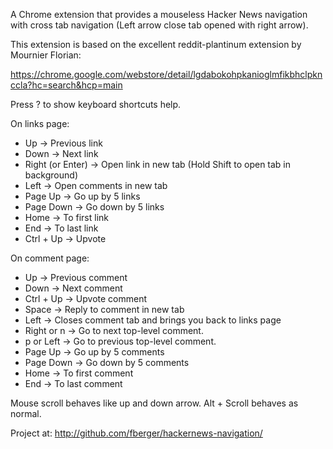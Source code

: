A Chrome extension that provides a mouseless Hacker News navigation with cross tab navigation (Left arrow close tab opened with right arrow).

This extension is based on the excellent reddit-plantinum extension by Mournier Florian:

https://chrome.google.com/webstore/detail/lgdabokohpkanioglmfikbhclpknccla?hc=search&hcp=main

Press ? to show keyboard shortcuts help.

On links page:

  * Up               -> Previous link
  * Down             -> Next link
  * Right (or Enter) -> Open link in new tab (Hold Shift to open tab in background)
  * Left             -> Open comments in new tab
  * Page Up          -> Go up by 5 links
  * Page Down        -> Go down by 5 links
  * Home             -> To first link
  * End              -> To last link
  * Ctrl + Up        -> Upvote

On comment page:

  * Up               -> Previous comment
  * Down             -> Next comment
  * Ctrl + Up        -> Upvote comment
  * Space            -> Reply to comment in new tab
  * Left             -> Closes comment tab and brings you back to links page
  * Right or n       -> Go to next top-level comment.
  * p or Left        -> Go to previous top-level comment.
  * Page Up          -> Go up by 5 comments
  * Page Down        -> Go down by 5 comments
  * Home             -> To first comment
  * End              -> To last comment

Mouse scroll behaves like up and down arrow.
Alt + Scroll behaves as normal.

Project at: http://github.com/fberger/hackernews-navigation/